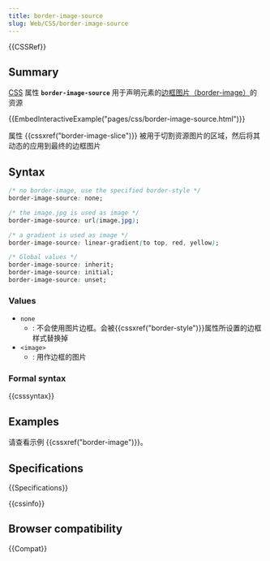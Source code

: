 ```yaml
---
title: border-image-source
slug: Web/CSS/border-image-source
---
```


{{CSSRef}}

## Summary

[CSS](/zh-CN/docs/Web/CSS) 属性 **`border-image-source`** 用于声明元素的[边框图片（border-image）](/zh-CN/docs/Web/CSS/border-image)的资源

{{EmbedInteractiveExample("pages/css/border-image-source.html")}}

属性 {{cssxref("border-image-slice")}} 被用于切割资源图片的区域，然后将其动态的应用到最终的边框图片

## Syntax

```css
/* no border-image, use the specified border-style */
border-image-source: none;

/* the image.jpg is used as image */
border-image-source: url(image.jpg);

/* a gradient is used as image */
border-image-source: linear-gradient(to top, red, yellow);

/* Global values */
border-image-source: inherit;
border-image-source: initial;
border-image-source: unset;
```

### Values

- `none`
  - : 不会使用图片边框。会被{{cssxref("border-style")}}属性所设置的边框样式替换掉
- `<image>`
  - : 用作边框的图片

### Formal syntax

{{csssyntax}}

## Examples

请查看示例 {{cssxref("border-image")}}。

## Specifications

{{Specifications}}

{{cssinfo}}

## Browser compatibility

{{Compat}}
